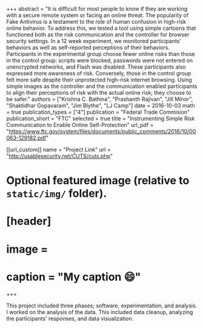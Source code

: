 +++
abstract = "It is difficult for most people to know if they are working with a secure remote system or facing an online threat. The popularity of Fake Antivirus is a testament to the role of human confusion in high-risk online behavior. To address this, we tested a tool using simple cartoons that functioned both as the risk communication and the controller for browser security settings. In a 12 week experiment, we monitored participants’ behaviors as well as self-reported perceptions of their behaviors. Participants in the experimental group choose fewer online risks than those in the control group: scripts were blocked, passwords were not entered on unencrypted networks, and Flash was disabled. These participants also expressed more awareness of risk. Conversely, those in the control group felt more safe despite their unprotected high-risk internet browsing. Using simple images as the controller and the communication enabled participants to align their perceptions of risk with the actual online risk; they choose to be safer."
authors = ["Krishna C. Bathina", "Prashanth Rajivan", "Jill Minor", "Shaktidhar Gopavaram", "Jim Blythe", "LJ Camp"]
date = 2016-10-03
math = true
publication_types = ["4"]
publication = "Federal Trade Commision"
publication_short = "FTC"
selected = true
title = "Instrumenting Simple Risk Communication to Enable Online Self-Protection"
url_pdf = "https://www.ftc.gov/system/files/documents/public_comments/2016/10/00063-129182.pdf"

[[url_custom]]
name = "Project Link"
url = "http://usablesecurity.net/CUTS/cuts.php"

# Optional featured image (relative to `static/img/` folder).
# [header]
# image = 
# caption = "My caption :smile:"

+++

This project included three phases; software, experimentation, and analysis. I worked on the analysis of the data. This included data cleanup, analyzing the participants' responses, and data visualization. 